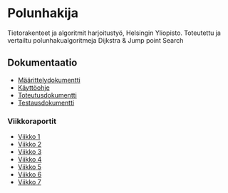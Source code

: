 # Polunhakija

Tietorakenteet ja algoritmit harjoitustyö, Helsingin Yliopisto.
Toteutettu ja vertailtu polunhakualgoritmeja Dijkstra & Jump point Search

## Dokumentaatio
* [Määrittelydokumentti](https://github.com/ALindroos/Polunhakija/blob/main/dokumentaatio/maarittely.md)
* [Käyttöohje](https://github.com/ALindroos/Polunhakija/blob/main/dokumentaatio/kayttoohje.md)
* [Toteutusdokumentti](https://github.com/ALindroos/Polunhakija/blob/main/dokumentaatio/toteutus.md)
* [Testausdokumentti](https://github.com/ALindroos/Polunhakija/blob/main/dokumentaatio/testaus.md)

### Viikkoraportit
* [Viikko 1](https://github.com/ALindroos/Polunhakija/blob/main/dokumentaatio/viikko1.md)
* [Viikko 2](https://github.com/ALindroos/Polunhakija/blob/main/dokumentaatio/viikko2.md)
* [Viikko 3](https://github.com/ALindroos/Polunhakija/blob/main/dokumentaatio/viikko3.md)
* [Viikko 4](https://github.com/ALindroos/Polunhakija/blob/main/dokumentaatio/viikko4.md)
* [Viikko 5](https://github.com/ALindroos/Polunhakija/blob/main/dokumentaatio/viikko5.md)
* [Viikko 6](https://github.com/ALindroos/Polunhakija/blob/main/dokumentaatio/viikko6.md)
* [Viikko 7](https://github.com/ALindroos/Polunhakija/blob/main/dokumentaatio/viikko7.md)
